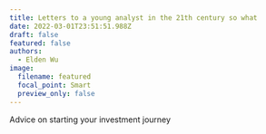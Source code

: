 ```yaml
---
title: Letters to a young analyst in the 21th century so what
date: 2022-03-01T23:51:51.988Z
draft: false
featured: false
authors:
  - Elden Wu
image:
  filename: featured
  focal_point: Smart
  preview_only: false
---
```

Advice on starting your investment journey